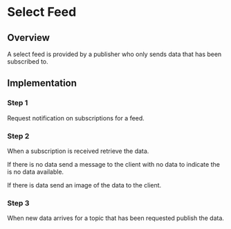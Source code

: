 # Select Feed

## Overview

A select feed is provided by a publisher who only sends data
that has been subscribed to.

## Implementation

### Step 1

Request notification on subscriptions for a feed.

### Step 2

When a subscription is received retrieve the data.

If there is no data send a message to the client with no data to
indicate the is no data available.

If there is data send an image of the data to the client.

### Step 3

When new data arrives for a topic that has been requested publish
the data.
